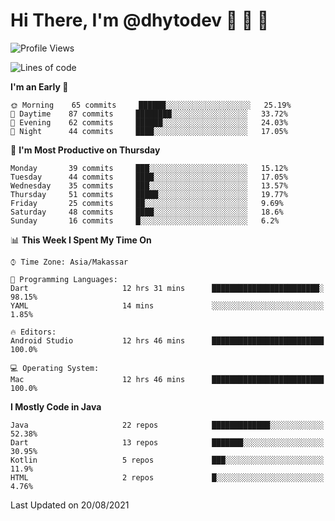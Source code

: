 # Hi There, I'm @dhytodev 👋 👋 👋

<!--
**DhytoDev/dhytodev** is a ✨ _special_ ✨ repository because its `README.md` (this file) appears on your GitHub profile.

Here are some ideas to get you started:

- 🔭 I’m currently working on ...
- 🌱 I’m currently learning ...
- 👯 I’m looking to collaborate on ...
- 🤔 I’m looking for help with ...
- 💬 Ask me about ...
- 📫 How to reach me: ...
- 😄 Pronouns: ...
- ⚡ Fun fact: ...
-->

<!--START_SECTION:waka-->
![Profile Views](http://img.shields.io/badge/Profile%20Views-1-blue)

![Lines of code](https://img.shields.io/badge/From%20Hello%20World%20I%27ve%20Written-283151%20lines%20of%20code-blue)

**I'm an Early 🐤** 

```text
🌞 Morning    65 commits     ██████░░░░░░░░░░░░░░░░░░░   25.19% 
🌆 Daytime    87 commits     ████████░░░░░░░░░░░░░░░░░   33.72% 
🌃 Evening    62 commits     ██████░░░░░░░░░░░░░░░░░░░   24.03% 
🌙 Night      44 commits     ████░░░░░░░░░░░░░░░░░░░░░   17.05%

```
📅 **I'm Most Productive on Thursday** 

```text
Monday       39 commits     ███░░░░░░░░░░░░░░░░░░░░░░   15.12% 
Tuesday      44 commits     ████░░░░░░░░░░░░░░░░░░░░░   17.05% 
Wednesday    35 commits     ███░░░░░░░░░░░░░░░░░░░░░░   13.57% 
Thursday     51 commits     █████░░░░░░░░░░░░░░░░░░░░   19.77% 
Friday       25 commits     ██░░░░░░░░░░░░░░░░░░░░░░░   9.69% 
Saturday     48 commits     ████░░░░░░░░░░░░░░░░░░░░░   18.6% 
Sunday       16 commits     █░░░░░░░░░░░░░░░░░░░░░░░░   6.2%

```


📊 **This Week I Spent My Time On** 

```text
⌚︎ Time Zone: Asia/Makassar

💬 Programming Languages: 
Dart                     12 hrs 31 mins      ████████████████████████░   98.15% 
YAML                     14 mins             ░░░░░░░░░░░░░░░░░░░░░░░░░   1.85%

🔥 Editors: 
Android Studio           12 hrs 46 mins      █████████████████████████   100.0%

💻 Operating System: 
Mac                      12 hrs 46 mins      █████████████████████████   100.0%

```

**I Mostly Code in Java** 

```text
Java                     22 repos            █████████████░░░░░░░░░░░░   52.38% 
Dart                     13 repos            ███████░░░░░░░░░░░░░░░░░░   30.95% 
Kotlin                   5 repos             ███░░░░░░░░░░░░░░░░░░░░░░   11.9% 
HTML                     2 repos             █░░░░░░░░░░░░░░░░░░░░░░░░   4.76%

```



 Last Updated on 20/08/2021
<!--END_SECTION:waka-->
